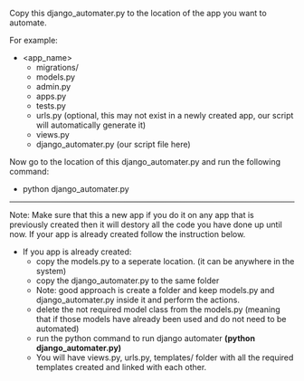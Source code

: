 Copy this django_automater.py to the location of the app you want to automate.

For example:

+ <app_name>
    + migrations/
    + models.py
    + admin.py
    + apps.py
    + tests.py
    + urls.py (optional, this may not exist in a newly created app, our script will automatically generate it)
    + views.py
    + django_automater.py (our script file here)

Now go to the location of this django_automater.py and run the following command:
+  python django_automater.py



<hr style="
    border: 0;
    height: 1px;
    background-image: linear-gradient(to right, rgba(0, 0, 0, 0), rgba(0, 0, 0, 0.75), rgba(0, 0, 0, 0));
">

Note: Make sure that this a new app if you do it on any app that is previously created then it will destory all the code you have done up until now. If your app is already created follow the instruction below.

+ If you app is already created:
    + copy the models.py to a seperate location. (it can be anywhere in the system)
    + copy the django_automater.py to the same folder
    + Note: good approach is create a folder and keep models.py and django_automater.py inside it and perform the actions.
    + delete the not required model class from the models.py (meaning that if those models have already been used and do not need to be automated)
    + run the python command to run django automater **(python django_automater.py)**
    + You will have views.py, urls.py, templates/ folder with all the required templates created and linked with each other.



